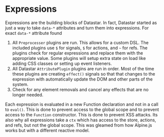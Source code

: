 # Expressions

Expressions are the building blocks of Datastar. In fact, Datastar started as just a way to take `data-*` attributes and turn them into expressions. For exact `data-*` attribute found

1. All `Preprocesser` plugins are run. This allows for a custom DSL. The included plugins use `$` for signals, `$` for actions, and `~` for refs. The plugins check for regular expressions and replace them with the appropriate value. Some plugins will setup extra state on load like adding CSS classes or setting up event listeners.
2. All Datastar `AttributePlugin` plugins are run in order. Most of the time these plugins are creating `effect()` signals so that that changes to the expression with automatically update the DOM and other parts of the system.
3. Check for any element removals and cancel any effects that are no longer needed.

Each expression is evaluated in a new Function declaration and not in a call to `eval()`. This is done to prevent access to the global scope and to prevent access to the `Function` constructor. This is done to prevent XSS attacks. Its also why all expressions take a `ctx` which has access to the store, actions, and refs, but not the global scope. This was gleamed from how Alpine.js works but with a different reactive model.
